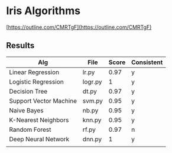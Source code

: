 # Iris Algorithms

[https://outline.com/CMRTgF](https://outline.com/CMRTgF)

## Results

| Alg                    | File    | Score | Consistent |
| ---------------------- | ------- | ----- | ---------- |
| Linear Regression      | lr.py   | 0.97  | y          |
| Logistic Regression    | logr.py | 1     | y          |
| Decision Tree          | dt.py   | 0.97  | y          |
| Support Vector Machine | svm.py  | 0.95  | y          |
| Naive Bayes            | nb.py   | 0.95  | y          |
| K-Nearest Neighbors    | knn.py  | 0.95  | y          |
| Random Forest          | rf.py   | 0.97  | n          |
| Deep Neural Network    | dnn.py  | 1     | y          |
|                        |         |       |            |